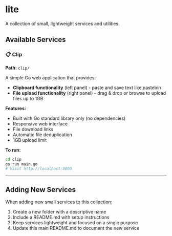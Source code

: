 # lite

A collection of small, lightweight services and utilities.

## Available Services

### 📋 Clip
**Path:** `clip/`

A simple Go web application that provides:
- **Clipboard functionality** (left panel) - paste and save text like pastebin
- **File upload functionality** (right panel) - drag & drop or browse to upload files up to 1GB

**Features:**
- Built with Go standard library only (no dependencies)
- Responsive web interface
- File download links
- Automatic file deduplication
- 1GB upload limit

**To run:**
```bash
cd clip
go run main.go
# Visit http://localhost:8000
```

---

## Adding New Services

When adding new small services to this collection:

1. Create a new folder with a descriptive name
2. Include a README.md with setup instructions
3. Keep services lightweight and focused on a single purpose
4. Update this main README.md to document the new service 
